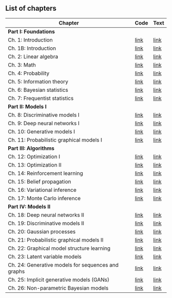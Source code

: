 ## List of chapters


[intro-code]: https://github.com/probml/pyprobml/blob/master/notebooks/intro/README.md
[intro-html]: https://htmlpreview.github.io/?https://github.com/probml/pyprobml/blob/master/chapters/intro/index.html

[linalg-code]: https://github.com/probml/pyprobml/blob/master/chapters/linalg/README.md
[linalg-html]: https://htmlpreview.github.io/?https://github.com/probml/pyprobml/blob/master/chapters/linalg/index.html

[math-code]: https://github.com/probml/pyprobml/blob/master/chapters/math/README.md
[math-html]: https://htmlpreview.github.io/?https://github.com/probml/pyprobml/blob/master/chapters/math/index.html

[prob-code]: https://github.com/probml/pyprobml/blob/master/chapters/prob/README.md
[prob-html]: https://htmlpreview.github.io/?https://github.com/probml/pyprobml/blob/master/chapters/prob/index.html

[info-code]: https://github.com/probml/pyprobml/blob/master/chapters/info/README.md
[info-html]: https://htmlpreview.github.io/?https://github.com/probml/pyprobml/blob/master/chapters/info/index.html

[bayes-code]: https://github.com/probml/pyprobml/blob/master/chapters/bayes/README.md
[bayes-html]: https://htmlpreview.github.io/?https://github.com/probml/pyprobml/blob/master/chapters/bayes/index.html

[freq-code]: https://github.com/probml/pyprobml/blob/master/chapters/freq/README.md
[freq-html]: https://htmlpreview.github.io/?https://github.com/probml/pyprobml/blob/master/chapters/freq/index.html

[discrim1-code]: https://github.com/probml/pyprobml/blob/master/chapters/discrim1/README.md
[discrim1-html]: https://htmlpreview.github.io/?https://github.com/probml/pyprobml/blob/master/chapters/discrim1/index.html

[dnn1-code]: https://github.com/probml/pyprobml/blob/master/chapters/dnn1/README.md
[dnn1-html]: https://htmlpreview.github.io/?https://github.com/probml/pyprobml/blob/master/chapters/dnn1/index.html

[genmo1-code]: https://github.com/probml/pyprobml/blob/master/chapters/genmo1/README.md
[genmo1-html]: https://htmlpreview.github.io/?https://github.com/probml/pyprobml/blob/master/chapters/genmo1/index.html

[pgm1-code]: https://github.com/probml/pyprobml/blob/master/chapters/pgm1/README.md
[pgm1-html]: https://htmlpreview.github.io/?https://github.com/probml/pyprobml/blob/master/chapters/pgm1/index.html

[opt1-code]: https://github.com/probml/pyprobml/blob/master/chapters/opt1/README.md
[opt1-html]: https://htmlpreview.github.io/?https://github.com/probml/pyprobml/blob/master/chapters/opt1/index.html

[opt2-code]: https://github.com/probml/pyprobml/blob/master/chapters/opt2/README.md
[opt2-html]: https://htmlpreview.github.io/?https://github.com/probml/pyprobml/blob/master/chapters/opt2/index.html

[rl-code]: https://github.com/probml/pyprobml/blob/master/chapters/rl/README.md
[rl-html]: https://htmlpreview.github.io/?https://github.com/probml/pyprobml/blob/master/chapters/rl/index.html

[bp-code]: https://github.com/probml/pyprobml/blob/master/chapters/bp/README.md
[bp-html]: https://htmlpreview.github.io/?https://github.com/probml/pyprobml/blob/master/chapters/bp/index.html

[vi-code]: https://github.com/probml/pyprobml/blob/master/chapters/vi/README.md
[vi-html]: https://htmlpreview.github.io/?https://github.com/probml/pyprobml/blob/master/chapters/vi/index.html

[mc-code]: https://github.com/probml/pyprobml/blob/master/chapters/mc/README.md
[mc-html]: https://htmlpreview.github.io/?https://github.com/probml/pyprobml/blob/master/chapters/mc/index.html

[dnn2-code]: https://github.com/probml/pyprobml/blob/master/chapters/dnn2/README.md
[dnn2-html]: https://htmlpreview.github.io/?https://github.com/probml/pyprobml/blob/master/chapters/dnn2/index.html


[discrim2-code]: https://github.com/probml/pyprobml/blob/master/chapters/discrim2/README.md
[discrim2-html]: https://htmlpreview.github.io/?https://github.com/probml/pyprobml/blob/master/chapters/discrim2/index.html

[gp-code]: https://github.com/probml/pyprobml/blob/master/chapters/gp/README.md
[gp-html]: https://htmlpreview.github.io/?https://github.com/probml/pyprobml/blob/master/chapters/gp/index.html

[pgm2-code]: https://github.com/probml/pyprobml/blob/master/chapters/pgm2/README.md
[pgm2-html]: https://htmlpreview.github.io/?https://github.com/probml/pyprobml/blob/master/chapters/pgm2/index.html

[pgmstruct-code]: https://github.com/probml/pyprobml/blob/master/chapters/pgmstruct/README.md
[pgmstruct-html]: https://htmlpreview.github.io/?https://github.com/probml/pyprobml/blob/master/chapters/pgmstruct/index.html

[lvm-code]: https://github.com/probml/pyprobml/blob/master/chapters/lvm/README.md
[lvm-html]: https://htmlpreview.github.io/?https://github.com/probml/pyprobml/blob/master/chapters/lvm/index.html

[seq-code]: https://github.com/probml/pyprobml/blob/master/chapters/seq/README.md
[seq-html]: https://htmlpreview.github.io/?https://github.com/probml/pyprobml/blob/master/chapters/seq/index.html

[gan-code]: https://github.com/probml/pyprobml/blob/master/chapters/gan/README.md
[gan-html]: https://htmlpreview.github.io/?https://github.com/probml/pyprobml/blob/master/chapters/gan/index.html

[npbayes-code]: https://github.com/probml/pyprobml/blob/master/chapters/npbayes/README.md
[npbayes-html]: https://htmlpreview.github.io/?https://github.com/probml/pyprobml/blob/master/chapters/npbayes/index.html


[code]: https://github.com/probml/pyprobml/blob/master/notebooks
[html]: https://htmlpreview.github.io/?https://github.com/probml/pyprobml/blob/master/chapters

[intro-code2]: [code]/intro/README.md
[intro-html2]: [html]/intro/index.html


|Chapter|Code|Text|
|-------|----|----|
|<b>Part I: Foundations</b>|||
|Ch. 1: Introduction|[link][intro-code]|[link][intro-html]|
|Ch. 1B: Introduction|[link][intro-code2]|[link][intro-html2]|
|Ch. 2: Linear algebra|[link][linalg-code]|[link][linalg-html]|
|Ch. 3: Math|[link][math-code]|[link][math-html]|
|Ch. 4: Probability|[link][prob-code]|[link][prob-html]|
|Ch. 5: Information theory|[link][info-code]|[link][info-html]|
|Ch. 6: Bayesian statistics|[link][bayes-code]|[link][bayes-html]|
|Ch. 7: Frequentist statistics|[link][freq-code]|[link][freq-html]|
|<b>Part II: Models I</b>|||
|Ch. 8: Discriminative models I|[link][discrim1-code]|[link][discrim1-html]|
|Ch. 9: Deep neural networks I|[link][dnn1-code]|[link][dnn1-html]|
|Ch. 10: Generative models I|[link][genmo1-code]|[link][genmo1-html]|
|Ch. 11: Probabilistic graphical models I|[link][pgm1-code]|[link][pgm1-html]|
|<b>Part III: Algorithms</b>|||
|Ch. 12: Optimization I|[link][opt1-code]|[link][opt1-html]|
|Ch. 13: Optimization II|[link][opt2-code]|[link][opt2-html]|
|Ch. 14: Reinforcement learning|[link][rl-code]|[link][rl-html]|
|Ch. 15: Belief propagation|[link][bp-code]|[link][bp-html]|
|Ch. 16: Variational inference|[link][vi-code]|[link][vi-html]|
|Ch. 17: Monte Carlo inference|[link][mc-code]|[link][mc-html]|
|<b>Part IV: Models II</b>|||
|Ch. 18: Deep neural networks II|[link][dnn2-code]|[link][dnn2-html]|
|Ch. 19: Discriminative models II|[link][discrim2-code]|[link][discrim2-html]|
|Ch. 20: Gaussian processes|[link][gp-code]|[link][gp-html]|
|Ch. 21: Probabilistic graphical models II|[link][pgm2-code]|[link][pgm2-html]|
|Ch. 22: Graphical model structure learning|[link][pgmstruct-code]|[link][pgmstruct-html]|
|Ch. 23: Latent variable models|[link][lvm-code]|[link][lvm-html]|
|Ch. 24: Generative models for sequences and graphs|[link][seq-code]|[link][seq-html]|
|Ch. 25: Implicit generative models (GANs)|[link][gan-code]|[link][gan-html]|
|Ch. 26: Non-parametric Bayesian  models|[link][npbayes-code]|[link][npbayes-html]|


<!--
https://stackoverflow.com/questions/24580042/github-markdown-are-macros-and-variables-possible
-->



<!--
* [Ch. 1: Introduction](https://github.com/probml/pyprobml/blob/master/chapters/intro/README.md)
* [Ch. 2: Linear algebra](https://github.com/probml/pyprobml/blob/master/chapters/linalg/README.md)
-->

